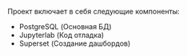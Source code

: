 Проект включает в себя следующие компоненты:
- PostgreSQL (Основная БД)
- Jupyterlab (Код отладка)
- Superset (Создание дашбордов)
